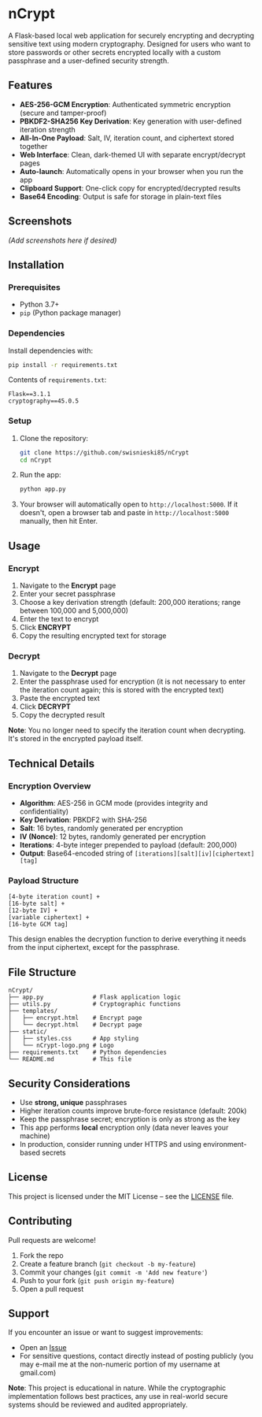 # nCrypt

A Flask-based local web application for securely encrypting and decrypting sensitive text using modern cryptography. Designed for users who want to store passwords or other secrets encrypted locally with a custom passphrase and a user-defined security strength.

## Features

- **AES-256-GCM Encryption**: Authenticated symmetric encryption (secure and tamper-proof)
- **PBKDF2-SHA256 Key Derivation**: Key generation with user-defined iteration strength
- **All-In-One Payload**: Salt, IV, iteration count, and ciphertext stored together
- **Web Interface**: Clean, dark-themed UI with separate encrypt/decrypt pages
- **Auto-launch**: Automatically opens in your browser when you run the app
- **Clipboard Support**: One-click copy for encrypted/decrypted results
- **Base64 Encoding**: Output is safe for storage in plain-text files

## Screenshots

*(Add screenshots here if desired)*

## Installation

### Prerequisites
- Python 3.7+
- `pip` (Python package manager)

### Dependencies

Install dependencies with:

```bash
pip install -r requirements.txt
```

Contents of `requirements.txt`:

```
Flask==3.1.1
cryptography==45.0.5
```

### Setup

1. Clone the repository:
   ```bash
   git clone https://github.com/swisnieski85/nCrypt
   cd nCrypt
   ```

2. Run the app:
   ```bash
   python app.py
   ```

3. Your browser will automatically open to `http://localhost:5000`. If it doesn't, open a browser tab and paste in `http://localhost:5000` manually, then hit Enter.

## Usage

### Encrypt

1. Navigate to the **Encrypt** page
2. Enter your secret passphrase
3. Choose a key derivation strength (default: 200,000 iterations; range between 100,000 and 5,000,000)
4. Enter the text to encrypt
5. Click **ENCRYPT**
6. Copy the resulting encrypted text for storage

### Decrypt

1. Navigate to the **Decrypt** page
2. Enter the passphrase used for encryption (it is not necessary to enter the iteration count again; this is stored with the encrypted text)
3. Paste the encrypted text
4. Click **DECRYPT**
5. Copy the decrypted result

**Note**: You no longer need to specify the iteration count when decrypting. It's stored in the encrypted payload itself.

## Technical Details

### Encryption Overview

- **Algorithm**: AES-256 in GCM mode (provides integrity and confidentiality)
- **Key Derivation**: PBKDF2 with SHA-256
- **Salt**: 16 bytes, randomly generated per encryption
- **IV (Nonce)**: 12 bytes, randomly generated per encryption
- **Iterations**: 4-byte integer prepended to payload (default: 200,000)
- **Output**: Base64-encoded string of `[iterations][salt][iv][ciphertext][tag]`

### Payload Structure

```
[4-byte iteration count] +
[16-byte salt] +
[12-byte IV] +
[variable ciphertext] +
[16-byte GCM tag]
```

This design enables the decryption function to derive everything it needs from the input ciphertext, except for the passphrase.

## File Structure

```
nCrypt/
├── app.py              # Flask application logic
├── utils.py            # Cryptographic functions
├── templates/
│   ├── encrypt.html    # Encrypt page
│   └── decrypt.html    # Decrypt page
├── static/
│   ├── styles.css      # App styling
│   └── nCrypt-logo.png # Logo
├── requirements.txt    # Python dependencies
└── README.md           # This file
```

## Security Considerations

- Use **strong, unique** passphrases
- Higher iteration counts improve brute-force resistance (default: 200k)
- Keep the passphrase secret; encryption is only as strong as the key
- This app performs **local** encryption only (data never leaves your machine)
- In production, consider running under HTTPS and using environment-based secrets

## License

This project is licensed under the MIT License – see the [LICENSE](LICENSE) file.

## Contributing

Pull requests are welcome!

1. Fork the repo
2. Create a feature branch (`git checkout -b my-feature`)
3. Commit your changes (`git commit -m 'Add new feature'`)
4. Push to your fork (`git push origin my-feature`)
5. Open a pull request

## Support

If you encounter an issue or want to suggest improvements:

- Open an [Issue](https://github.com/swisnieski85/nCrypt/issues)
- For sensitive questions, contact directly instead of posting publicly (you may e-mail me at the non-numeric portion of my username at gmail.com)

**Note**: This project is educational in nature. While the cryptographic implementation follows best practices, any use in real-world secure systems should be reviewed and audited appropriately.
